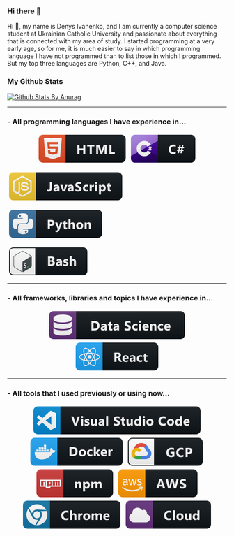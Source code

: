 ### Hi there 👋
Hi 👋, my name is Denys Ivanenko, and I am currently a computer science student at Ukrainian Catholic University and passionate about everything that is connected with my area of study. I started programming at a very early age, so for me, it is much easier to say in which programming language I have not programmed than to list those in which I programmed. But my top three languages are Python, C++, and Java.
### My Github Stats
[![Github Stats By Anurag](https://github-readme-stats.vercel.app/api?username=LilJohny&show_icons=true&title_color=fff&icon_color=79ff97&text_color=9f9f9f&bg_color=151515)](https://github.com/anuraghazra/github-readme-stats)

---

<!-- For more icons please follow  https://github.com/MikeCodesDotNET/ColoredBadges -->
### - All programming languages I have experience in...

<p align="center">
 <img src="https://raw.githubusercontent.com/8bithemant/8bithemant/master/svg/dev/languages/html.svg" alt="html" style="vertical-align:top; margin:4px">

<img src="https://raw.githubusercontent.com/8bithemant/8bithemant/master/svg/dev/languages/csharp.svg" alt="csharp" style="vertical-align:top; margin:4px">

<img src="https://raw.githubusercontent.com/8bithemant/8bithemant/master/svg/dev/languages/js.svg" alt="js" 
style="vertical-align:top; margin:4px">

<img src="https://raw.githubusercontent.com/8bithemant/8bithemant/master/svg/dev/languages/python.svg" alt="python" style="vertical-align:top; margin:4px">

<img src="https://raw.githubusercontent.com/8bithemant/8bithemant/master/svg/dev/tools/bash.svg" alt="bash" 
style="vertical-align:top; margin:4px">

</p>

--- 

### - All frameworks, libraries and topics I have experience in...
<p align="center">
<img src="https://raw.githubusercontent.com/8bithemant/8bithemant/master/svg/dev/misc/datascience.svg" alt="datascience" style="vertical-align:top; margin:4px">
<img src="https://raw.githubusercontent.com/8bithemant/8bithemant/master/svg/dev/frameworks/react.svg" alt="react" style="vertical-align:top; margin:4px">
</p>

---

### - All tools that  I used previously or  using now...
<p align="center">
<img src="https://raw.githubusercontent.com/8bithemant/8bithemant/master/svg/dev/tools/visualstudio_code.svg" alt="vscode" style="vertical-align:top; margin:4px">
<img src="https://github.com/MikeCodesDotNET/ColoredBadges/blob/master/svg/dev/tools/docker.svg" alt="Docker"
style="vertical-align:top; margin:4px">
<img src="https://raw.githubusercontent.com/8bithemant/8bithemant/master/svg/dev/services/gcp.svg" alt="gcp" 
style="vertical-align:top; margin:4px">
<img src="https://raw.githubusercontent.com/8bithemant/8bithemant/master/svg/dev/services/npm.svg" alt="npm" 
style="vertical-align:top; margin:4px">
<img src="https://raw.githubusercontent.com/8bithemant/8bithemant/master/svg/dev/services/aws.svg" alt="aws" 
style="vertical-align:top; margin:4px">
<img src="https://raw.githubusercontent.com/8bithemant/8bithemant/master/svg/dev/misc/chrome.svg" alt="chrome" style="vertical-align:top; margin:4px">
<img src="https://raw.githubusercontent.com/8bithemant/8bithemant/master/svg/dev/misc/cloud.svg" alt="cloud" 
style="vertical-align:top; margin:4px">
</p>

<!--

Here are some ideas to get you started:

- 🔭 I’m currently working on ...
- 🌱 I’m currently learning ...
- 👯 I’m looking to collaborate on ...
- 🤔 I’m looking for help with ...
- 💬 Ask me about ...
- 📫 How to reach me: ...
- 😄 Pronouns: ...
- ⚡ Fun fact: ...
-->
